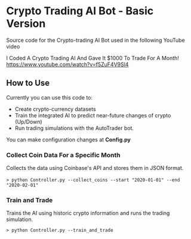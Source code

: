 # Crypto Trading AI Bot - Basic Version
Source code for the Crypto-trading AI Bot used in the following YouTube video

I Coded A Crypto Trading AI And Gave It $1000 To Trade For A Month!
https://www.youtube.com/watch?v=f5ZuF4V9Sl4

## How to Use
Currently you can use this code to:
 - Create crypto-currency datasets
 - Train the integrated AI to predict near-future changes of crypto (Up/Down)
 - Run trading simulations with the AutoTrader bot.

You can make configuration changes at <strong>Config.py</strong>

### Collect Coin Data For a Specific Month
Collects the data using Coinbase's API and stores them in JSON format. \
\
`> python Controller.py --collect_coins --start "2020-01-01" --end "2020-02-01" `

### Train and Trade
Trains the AI using historic crypto information and runs the trading simulation.

`> python Controller.py --train_and_trade`
